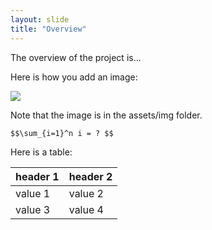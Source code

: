 ```yaml
---
layout: slide
title: "Overview"
---
```


The overview of the project is...

Here is how you add an image:

<img src="{{ site.baseurl }}/assets/img/tulane.png">

Note that the image is in the assets/img folder.

`$$\sum_{i=1}^n i = ? $$`


Here is a table:

| header 1 | header 2 |
|----------|----------|
| value 1  | value 2  |
| value 3  | value 4  |
